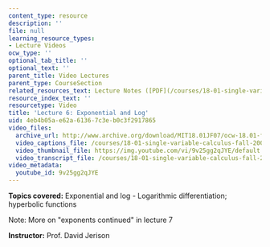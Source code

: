 ```yaml
---
content_type: resource
description: ''
file: null
learning_resource_types:
- Lecture Videos
ocw_type: ''
optional_tab_title: ''
optional_text: ''
parent_title: Video Lectures
parent_type: CourseSection
related_resources_text: Lecture Notes ([PDF](/courses/18-01-single-variable-calculus-fall-2006/resources/lec6))
resource_index_text: ''
resourcetype: Video
title: 'Lecture 6: Exponential and Log'
uid: 4eb4b05a-e62a-6136-7c3e-b0c3f2917865
video_files:
  archive_url: http://www.archive.org/download/MIT18.01JF07/ocw-18.01-f07-lec06_300k.mp4
  video_captions_file: /courses/18-01-single-variable-calculus-fall-2006/bd41fe500f275edb8bca3cf1d6f489ea_9v25gg2qJYE.vtt
  video_thumbnail_file: https://img.youtube.com/vi/9v25gg2qJYE/default.jpg
  video_transcript_file: /courses/18-01-single-variable-calculus-fall-2006/6347c869f176038d817f1078a7ee9620_9v25gg2qJYE.pdf
video_metadata:
  youtube_id: 9v25gg2qJYE
---
```


**Topics covered:** Exponential and log - Logarithmic differentiation; hyperbolic functions

Note: More on "exponents continued" in lecture 7

**Instructor:** Prof. David Jerison
